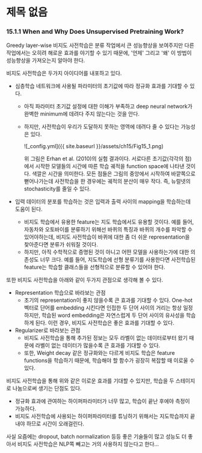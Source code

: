 # 제목 없음

### 15.1.1 When and Why Does Unsupervised Pretraining Work?

Greedy layer-wise 비지도 사전학습은 분류 작업에서 큰 성능향상을 보여주지만 다른 작업에서는 오히려 해로운 효과를 야기할 수 있기 때문에, '언제' 그리고 '왜' 이 방법이 성능향상을 가져오는지 알아야 한다.

비지도 사전학습은 두가지 아이디어를 내포하고 있다.

- 심층학습 네트워크에 사용될 파라미터의 초기값에 따라 정규화 효과를 기대할 수 있다.
    - 아직 파라미터 초기값 설정에 대한 이해가 부족하고 deep neural network가 완벽한 minimum에 데려다 주지 않는다는 것을 안다.
    - 하지만, 사전학습이 우리가 도달하지 못하는 영역에 데려다 줄 수 있다는 가능성은 있다.

        ![_config.yml]({{ site.baseurl }}/assets/ch15/Fig15_1.png)

        위 그림은 Erhan et al. (2010)의 실험 결과이다. 서로다른 초기값(각각의 점)에서 시작한 모델들의 시간에 따른 학습 궤적을 function space에 나타낸 것이다. 색깔은 시간을 의미한다. 모든 점들은 그림의 중앙에서 시작하여 바깥쪽으로 뻗어나가는데 사전학습을 한 경우에는 궤적의 분산이 매우 작다. 즉, 뉴럴넷의 stochasticity를 줄일 수 있다.

- 입력 데이터의 분포를 학습하는 것은 입력과 출력 사이의 mapping을 학습하는데 도움이 된다.
    - 비지도 학습에서 유용한 feature는 지도 학습에서도 유용할 것이다. 예를 들어, 자동차와 오토바이를 분류하기 위해선 바퀴의 특징과 바퀴의 개수를 파악할 수 있어야하는데, 비지도 사전학습이 바퀴에 대한 좀 더 쉬운 representation을 찾아준다면 분류가 쉬워질 것이다.
    - 하지만, 아직 수학적으로 증명된 것이 아니고 어떤 모델을 사용하는가에 대한 의존성도 너무 크다. 예를 들어, 지도학습에 선형 분류기를 사용한다면 사전학습된 feature는 학습할 클래스들을 선형적으로 분류할 수 있어야 한다.

또한 비지도 사전학습을 아래와 같이 두가지 관점으로 생각해 볼 수 있다.

- Representation 학습으로 바라보는 관점
    - 초기의 representation이 좋지 않을수록 큰 효과를 기대할 수 있다.  One-hot 벡터로 단어를 embedding 시킨다면 인접한 두 단어 사이의 거리는 항상 일정하지만, 학습된 word embedding은 자연스럽게 두 단어 사이의 유사성을 학습하게 된다. 이런 경우, 비지도 사전학습은 좋은 효과를 기대할 수 있다.
- Regularizer로 바라보는 관점
    - 비지도 사전학습을 통해 추가된 정보는 모두 라벨이 없는 데이터로부터 왔기 때문에 라벨이 없는 데이터가 많을수록 큰 효과를 기대할 수 있다.
    - 또한, Weight decay 같은 정규화와는 다르게 비지도 학습은 feature functions을 학습하기 때문에, 학습해야 할 함수가 굉장히 복잡할 때 이로울 수 있다.

비지도 사전학습을 통해 위와 같은 이로운 효과를 기대할 수 있지만, 학습을 두 스테이지로 나눔으로써 생기는 단점도 있다.

- 정규화 효과에 관여하는 하이퍼파라미터가 너무 많고, 학습이 끝난 후에야 측정이 가능하다.
- 비지도 사전학습에 사용되는 하이퍼파라미터를 튜닝하기 위해서는 지도학습까지 끝내야 하므로 시간이 오래걸린다.

사실 요즘에는 dropout, batch normalization 등등 좋은 기술들이 많고 성능도 더 좋아서 비지도 사전학습은 NLP쪽 빼고는 거의 사용하지 않는다고 한다...